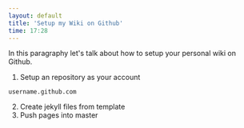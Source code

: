 ```yaml
---
layout: default
title: 'Setup my Wiki on Github'
time: 17:28
---
```



In this paragraphy let's talk about how to setup your personal wiki
on Github.

1. Setup an repository as your account
```
username.github.com
```
2. Create jekyll files from template
3. Push pages into master
